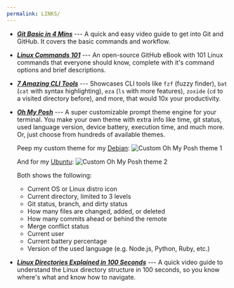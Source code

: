 ```yaml
---
permalink: LINKS/
---
```


- [***Git Basic in 4 Mins***](https://youtu.be/e9lnsKot_SQ) --- A quick and easy video guide to get into Git and GitHub. It covers the basic commands and workflow.

- [***Linux Commands 101***](https://github.com/bobbyiliev/101-linux-commands-ebook?tab=readme-ov-file#commands) --- An open-source GitHub eBook with 101 Linux commands that everyone should know, complete with it's command options and brief descriptions.

- [***7 Amazing CLI Tools***](https://www.youtube.com/watch?v=mmqDYw9C30I&t=782s) --- Showcases CLI tools like `fzf` (fuzzy finder), `bat` (`cat` with syntax highlighting), `eza` (`ls` with more features), `zoxide` (`cd` to a visited directory before), and more, that would 10x your productivity.

- [***Oh My Posh***](https://ohmyposh.dev/) --- A super customizable prompt theme engine for your terminal. You make your own theme with extra info like time, git status, used language version, device battery, execution time, and much more. Or, just choose from hundreds of available themes.

  Peep my custom theme for my [Debian](https://raw.githubusercontent.com/absolutepraya/config/config/ohmyposh_debian.omp.json):
![Custom Oh My Posh theme 1](https://res.cloudinary.com/dr1tp0gwd/image/upload/v1726057558/hhekwcvv8usmig6suubg.png)  

  And for my [Ubuntu](https://raw.githubusercontent.com/absolutepraya/config/config/ohmyposh_ubuntu.omp.json):
![Custom Oh My Posh theme 2](https://res.cloudinary.com/dr1tp0gwd/image/upload/v1726057759/oyorexlbporsxzmeutby.png)

  Both shows the following:
  - Current OS or Linux distro icon
  - Current directory, limited to 3 levels
  - Git status, branch, and dirty status
  - How many files are changed, added, or deleted
  - How many commits ahead or behind the remote
  - Merge conflict status
  - Current user
  - Current battery percentage
  - Version of the used language (e.g. Node.js, Python, Ruby, etc.)

- [***Linux Directories Explained in 100 Seconds***](https://www.youtube.com/watch?v=42iQKuQodW4&pp=ygUSZGViaWFuIGZpbGUgc3lzdGVt) --- A quick video guide to understand the Linux directory structure in 100 seconds, so you know where's what and know how to navigate.